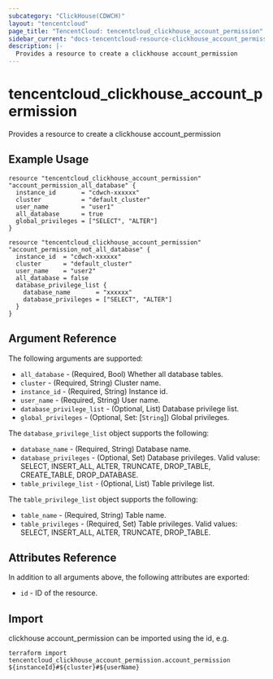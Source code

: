 ```yaml
---
subcategory: "ClickHouse(CDWCH)"
layout: "tencentcloud"
page_title: "TencentCloud: tencentcloud_clickhouse_account_permission"
sidebar_current: "docs-tencentcloud-resource-clickhouse_account_permission"
description: |-
  Provides a resource to create a clickhouse account_permission
---
```


# tencentcloud_clickhouse_account_permission

Provides a resource to create a clickhouse account_permission

## Example Usage

```hcl
resource "tencentcloud_clickhouse_account_permission" "account_permission_all_database" {
  instance_id       = "cdwch-xxxxxx"
  cluster           = "default_cluster"
  user_name         = "user1"
  all_database      = true
  global_privileges = ["SELECT", "ALTER"]
}

resource "tencentcloud_clickhouse_account_permission" "account_permission_not_all_database" {
  instance_id  = "cdwch-xxxxxx"
  cluster      = "default_cluster"
  user_name    = "user2"
  all_database = false
  database_privilege_list {
    database_name       = "xxxxxx"
    database_privileges = ["SELECT", "ALTER"]
  }
}
```

## Argument Reference

The following arguments are supported:

* `all_database` - (Required, Bool) Whether all database tables.
* `cluster` - (Required, String) Cluster name.
* `instance_id` - (Required, String) Instance id.
* `user_name` - (Required, String) User name.
* `database_privilege_list` - (Optional, List) Database privilege list.
* `global_privileges` - (Optional, Set: [`String`]) Global privileges.

The `database_privilege_list` object supports the following:

* `database_name` - (Required, String) Database name.
* `database_privileges` - (Optional, Set) Database privileges. Valid valuse: SELECT, INSERT_ALL, ALTER, TRUNCATE, DROP_TABLE, CREATE_TABLE, DROP_DATABASE.
* `table_privilege_list` - (Optional, List) Table privilege list.

The `table_privilege_list` object supports the following:

* `table_name` - (Required, String) Table name.
* `table_privileges` - (Required, Set) Table privileges. Valid values: SELECT, INSERT_ALL, ALTER, TRUNCATE, DROP_TABLE.

## Attributes Reference

In addition to all arguments above, the following attributes are exported:

* `id` - ID of the resource.



## Import

clickhouse account_permission can be imported using the id, e.g.

```
terraform import tencentcloud_clickhouse_account_permission.account_permission ${instanceId}#${cluster}#${userName}
```

